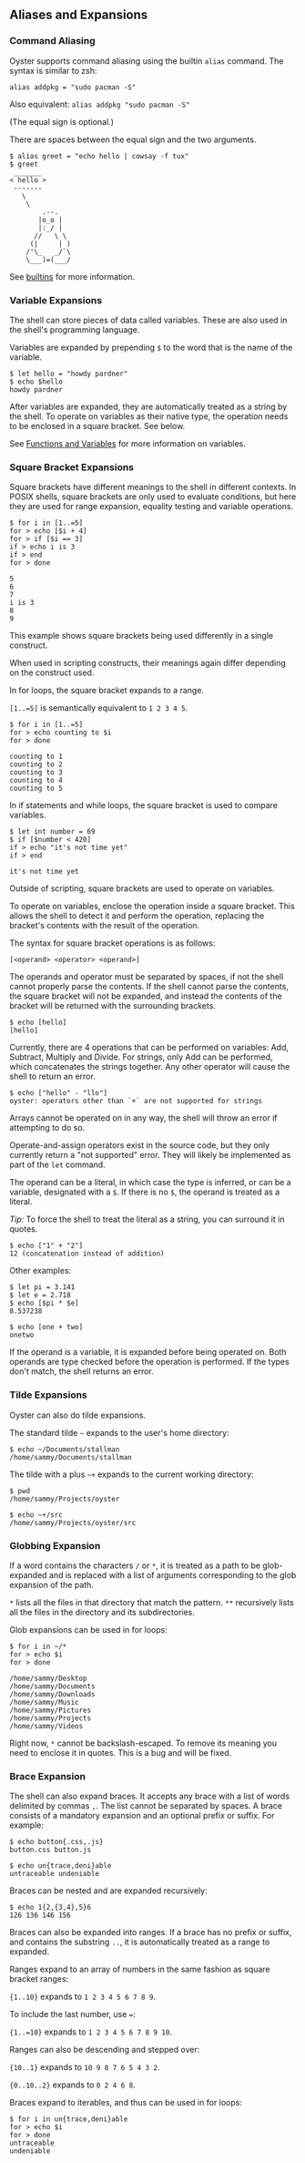 ## Aliases and Expansions
### Command Aliasing
Oyster supports command aliasing using the builtin `alias` command. The syntax is similar to zsh:

`alias addpkg = "sudo pacman -S"`

Also equivalent: `alias addpkg "sudo pacman -S"`

(The equal sign is optional.)

There are spaces between the equal sign and the two arguments.
```
$ alias greet = "echo hello | cowsay -f tux"
$ greet
 _______ 
< hello >
 ------- 
   \
    \
        .--.
       |o_o |
       |:_/ |
      //   \ \
     (|     | )
    /'\_   _/`\
    \___)=(___/

```
See [builtins](builtins.md) for more information.

### Variable Expansions

The shell can store pieces of data called variables. These are also used in the shell's programming language.

Variables are expanded by prepending `$` to the word that is the name of the variable.

```
$ let hello = "howdy pardner"
$ echo $hello
howdy pardner
```
After variables are expanded, they are automatically treated as a string by the shell. To operate on variables as their native type, the operation needs to be enclosed in a square bracket. See below.

See [Functions and Variables](functions.md) for more information on variables.

### Square Bracket Expansions

Square brackets have different meanings to the shell in different contexts. In POSIX shells, square brackets are only used to evaluate conditions, but here they are used for range expansion, equality testing and variable operations.
```
$ for i in [1..=5]
for > echo [$i + 4]
for > if [$i == 3]
if > echo i is 3
if > end
for > done

5
6
7
i is 3
8
9
```
This example shows square brackets being used differently in a single construct.

When used in scripting constructs, their meanings again differ depending on the construct used. 

In for loops, the square bracket expands to a range.

`[1..=5]` is semantically equivalent to `1 2 3 4 5`.
```
$ for i in [1..=5]
for > echo counting to $i
for > done

counting to 1
counting to 2
counting to 3
counting to 4
counting to 5
```

In if statements and while loops, the square bracket is used to compare variables.
```
$ let int number = 69
$ if [$number < 420]
if > echo "it's not time yet"
if > end

it's not time yet
```
Outside of scripting, square brackets are used to operate on variables.

To operate on variables, enclose the operation inside a square bracket. This allows the shell to detect it and perform the operation, replacing the bracket's contents with the result of the operation.

The syntax for square bracket operations is as follows:

`[<operand> <operator> <operand>]`

The operands and operator must be separated by spaces, if not the shell cannot properly parse the contents. If the shell cannot parse the contents, the square bracket will not be expanded, and instead the contents of the bracket will be returned with the surrounding brackets.
```
$ echo [hello]
[hello]
```
Currently, there are 4 operations that can be performed on variables: Add, Subtract, Multiply and Divide. For strings, only Add can be performed, which concatenates the strings together. Any other operator will cause the shell to return an error.
```
$ echo ["hello" - "llo"]
oyster: operators other than `+` are not supported for strings
```
Arrays cannot be operated on in any way, the shell will throw an error if attempting to do so.

Operate-and-assign operators exist in the source code, but they only currently return a "not supported" error. They will likely be implemented as part of the `let` command.

The operand can be a literal, in which case the type is inferred, or can be a variable, designated with a `$`. If there is no `$`, the operand is treated as a literal.

_Tip:_ To force the shell to treat the literal as a string, you can surround it in quotes.
```
$ echo ["1" + "2"]
12 (concatenation instead of addition)
```
Other examples:
```
$ let pi = 3.141
$ let e = 2.718
$ echo [$pi * $e]
8.537238

$ echo [one + two]
onetwo
```
If the operand is a variable, it is expanded before being operated on.
Both operands are type checked before the operation is performed. If the types don't match, the shell returns an error.

### Tilde Expansions
Oyster can also do tilde expansions.

The standard tilde `~` expands to the user's home directory:
```
$ echo ~/Documents/stallman
/home/sammy/Documents/stallman
```
The tilde with a plus `~+` expands to the current working directory:
```
$ pwd
/home/sammy/Projects/oyster

$ echo ~+/src
/home/sammy/Projects/oyster/src
```
### Globbing Expansion
If a word contains the characters `/` or `*`, it is treated as a path to be glob-expanded and is replaced with a list of arguments corresponding to the glob expansion of the path.

`*` lists all the files in that directory that match the pattern.
`**` recursively lists all the files in the directory and its subdirectories.

Glob expansions can be used in for loops:
```
$ for i in ~/*
for > echo $i
for > done

/home/sammy/Desktop
/home/sammy/Documents
/home/sammy/Downloads
/home/sammy/Music
/home/sammy/Pictures
/home/sammy/Projects
/home/sammy/Videos
```

Right now, `*` cannot be backslash-escaped. To remove its meaning you need to enclose it in quotes. This is a bug and will be fixed.

### Brace Expansion
The shell can also expand braces. It accepts any brace with a list of words delimited by commas `,`. The list cannot be separated by spaces. A brace consists of a mandatory expansion and an optional prefix or suffix. For example:
```
$ echo button{.css,.js}
button.css button.js

$ echo un{trace,deni}able
untraceable undeniable
```
Braces can be nested and are expanded recursively:
```
$ echo 1{2,{3,4},5}6
126 136 146 156
```

Braces can also be expanded into ranges. If a brace has no prefix or suffix, and contains the substring `..`, it is automatically treated as a range to expanded.

Ranges expand to an array of numbers in the same fashion as square bracket ranges:

`{1..10}` expands to `1 2 3 4 5 6 7 8 9`.

To include the last number, use `=`:

`{1..=10}` expands to `1 2 3 4 5 6 7 8 9 10`.

Ranges can also be descending and stepped over:

`{10..1}` expands to `10 9 8 7 6 5 4 3 2`.

`{0..10..2}` expands to `0 2 4 6 8`.

Braces expand to iterables, and thus can be used in for loops:
```
$ for i in un{trace,deni}able
for > echo $i
for > done
untraceable
undeniable
```